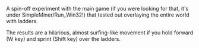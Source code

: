 A spin-off experiment with the main game (if you were looking for that, it's under SimpleMiner/Run_Win32!) that tested out overlaying the entire world with ladders.

The results are a hilarious, almost surfing-like movement if you hold forward (W key) and sprint (Shift key) over the ladders.
